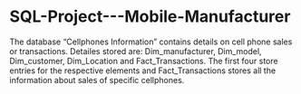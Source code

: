 # SQL-Project---Mobile-Manufacturer
The database “Cellphones Information” contains details on 
cell phone sales or transactions. 
Detailes stored are: Dim_manufacturer, Dim_model, Dim_customer, 
Dim_Location and Fact_Transactions. 
The first four store entries for the respective elements and Fact_Transactions 
stores all the information about sales of specific cellphones.
